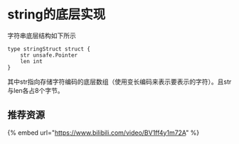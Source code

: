 # string的底层实现

字符串底层结构如下所示

```text
type stringStruct struct {
	str unsafe.Pointer
	len int
}
```

其中str指向存储字符编码的底层数组（使用变长编码来表示要表示的字符）。且str与len各占8个字节。

## 推荐资源

{% embed url="https://www.bilibili.com/video/BV1ff4y1m72A" %}



